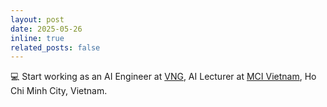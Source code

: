 ```yaml
---
layout: post
date: 2025-05-26
inline: true
related_posts: false
---
```


:computer: Start working as an AI Engineer at [VNG](https://www.vng.com.vn/), AI Lecturer at [MCI Vietnam](https://mcivietnam.com/), Ho Chi Minh City, Vietnam.